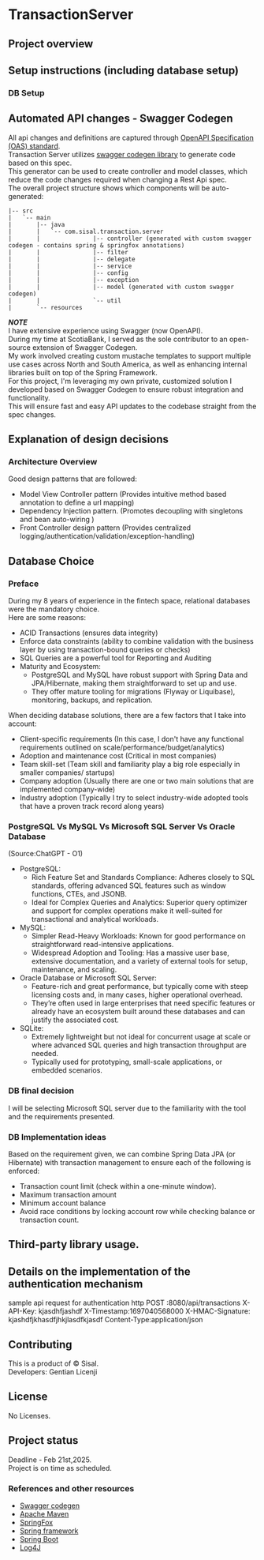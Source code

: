 # TransactionServer

## Project overview


## Setup instructions (including database setup)

### DB Setup

## Automated API changes - Swagger Codegen
All api changes and definitions are captured through [OpenAPI Specification (OAS) standard](https://swagger.io/specification/).
<br/>Transaction Server utilizes [swagger codegen library](https://github.com/swagger-api/swagger-codegen) to generate code based on this spec.
<br/>This generator can be used to create controller and model classes, which reduce the code changes required when changing a Rest Api spec.
<br/>The overall project structure shows which components will be auto-generated:
```
|-- src
|   `-- main
|       |-- java
|       |   `-- com.sisal.transaction.server
|       |               |-- controller (generated with custom swagger codegen - contains spring & springfox annotations)
|       |               |-- filter
|       |               |-- delegate
|       |               |-- service
|       |               |-- config
|       |               |-- exception
|       |               |-- model (generated with custom swagger codegen)
|       |               `-- util
|       `-- resources
```

***NOTE***
<br/> I have extensive experience using Swagger (now OpenAPI).
<br/> During my time at ScotiaBank, I served as the sole contributor to an open-source extension of Swagger Codegen.
<br/> My work involved creating custom mustache templates to support multiple use cases across North and South America, as well as enhancing internal libraries built on top of the Spring Framework.
<br/>For this project, I'm leveraging my own private, customized solution I developed based on Swagger Codegen to ensure robust integration and functionality.
<br/>This will ensure fast and easy API updates to the codebase straight from the spec changes.

## Explanation of design decisions

[//]: # (TODO: Add custom filter for logging/exception handling/validation)
### Architecture Overview
Good design patterns that are followed:
* Model View Controller pattern (Provides intuitive method based annotation to define a url mapping)
* Dependency Injection pattern. (Promotes decoupling with singletons and bean auto-wiring )
* Front Controller design pattern (Provides centralized logging/authentication/validation/exception-handling)

## Database Choice
### Preface
During my 8 years of experience in the fintech space, relational databases were the mandatory choice.
<br/>Here are some reasons:
* ACID Transactions (ensures data integrity)
* Enforce data constraints (ability to combine validation with the business layer by using transaction-bound queries or checks)
* SQL Queries are a powerful tool for Reporting and Auditing
* Maturity and Ecosystem:
    * PostgreSQL and MySQL have robust support with Spring Data and JPA/Hibernate, making them straightforward to set up and use.
    * They offer mature tooling for migrations (Flyway or Liquibase), monitoring, backups, and replication.

When deciding database solutions, there are a few factors that I take into account:
* Client-specific requirements (In this case, I don't have any functional requirements outlined on scale/performance/budget/analytics)
* Adoption and maintenance cost (Critical in most companies)
* Team skill-set (Team skill and familiarity play a big role especially in smaller companies/ startups)
* Company adoption (Usually there are one or two main solutions that are implemented company-wide)
* Industry adoption (Typically I try to select industry-wide adopted tools that have a proven track record along years)

### PostgreSQL Vs MySQL Vs Microsoft SQL Server Vs Oracle Database
(Source:ChatGPT - O1)
* PostgreSQL:
  * Rich Feature Set and Standards Compliance: Adheres closely to SQL standards, offering advanced SQL features such as window functions, CTEs, and JSONB.
  * Ideal for Complex Queries and Analytics: Superior query optimizer and support for complex operations make it well-suited for transactional and analytical workloads.
* MySQL:
  * Simpler Read-Heavy Workloads: Known for good performance on straightforward read-intensive applications.
  * Widespread Adoption and Tooling: Has a massive user base, extensive documentation, and a variety of external tools for setup, maintenance, and scaling.
* Oracle Database or Microsoft SQL Server:
  * Feature-rich and great performance, but typically come with steep licensing costs and, in many cases, higher operational overhead.
  * They’re often used in large enterprises that need specific features or already have an ecosystem built around these databases and can justify the associated cost.
* SQLite:
  * Extremely lightweight but not ideal for concurrent usage at scale or where advanced SQL queries and high transaction throughput are needed.
  * Typically used for prototyping, small-scale applications, or embedded scenarios.

### DB final decision
I will be selecting Microsoft SQL server due to the familiarity with the tool and the requirements presented.

### DB Implementation ideas
Based on the requirement given, we can combine Spring Data JPA (or Hibernate) with transaction management to ensure each of the following is enforced:
* Transaction count limit (check within a one-minute window).
* Maximum transaction amount
* Minimum account balance
* Avoid race conditions by locking account row while checking balance or transaction count.

## Third-party library usage.

## Details on the implementation of the authentication mechanism

[//]: # (TODO: Create a custom OncePerRequestFilter in the filter layer)
[//]: # (TODO: More work needed here)
sample api request for authentication
http POST :8080/api/transactions
X-API-Key: kjasdhfjashdf
X-Timestamp:1697040568000
X-HMAC-Signature: kjashdfjkhasdfjhkjlasdfkjasdf
Content-Type:application/json


## Contributing
This is a product of © Sisal.
<br/>Developers:
Gentian Licenji

## License
No Licenses.

## Project status
Deadline - Feb 21st,2025.
<br/> Project is on time as scheduled.

### References and other resources <a name="references"></a>
* [Swagger codegen](https://swagger.io/docs/open-source-tools/swagger-codegen/)
* [Apache Maven](https://maven.apache.org/)
* [SpringFox](https://springfox.github.io/springfox/docs/current/)
* [Spring framework](https://spring.io/projects/spring-framework)
* [Spring Boot](https://spring.io/projects/spring-boot)
* [Log4J](https://logging.apache.org/log4j/1.2/manual.html)
